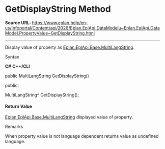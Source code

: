 # GetDisplayString Method

**Source URL:** https://www.eplan.help/en-us/Infoportal/Content/api/2026/Eplan.EplApi.DataModelu~Eplan.EplApi.DataModel.PropertyValue~GetDisplayString.html

---

Display value of property as [Eplan.EplApi.Base.MultiLangString](Eplan.EplApi.Baseu~Eplan.EplApi.Base.MultiLangString.html).

Syntax

**C#**
**C++/CLI**


public MultiLangString GetDisplayString()

public:

MultiLangString^ GetDisplayString();


#### Return Value

[Eplan.EplApi.Base.MultiLangString](Eplan.EplApi.Baseu~Eplan.EplApi.Base.MultiLangString.html) displayed value of property.

Remarks

When property value is not language dependent returns value as undefined language.
